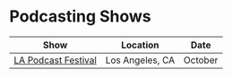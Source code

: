 # Podcasting Shows

| Show | Location | Date |
| ---- | -------- | ---- |
| [LA Podcast Festival](http://www.lapodfest.com/) | Los Angeles, CA | October |

